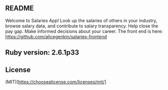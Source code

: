 ## README 

Welcome to Salaries App! Look up the salaries of others in your industry, browse salary data, and contribute to salary transparency. Help close the pay gap. Make informed decisions about your career. The front end is here: https://github.com/alicegenkin/salaries-frontend

## Ruby version: 2.6.1p33

## License
(MIT)[https://choosealicense.com/licenses/mit/]
